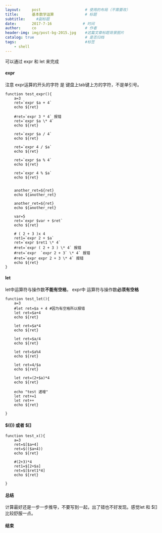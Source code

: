 ```yaml
---
layout:     post                    # 使用的布局（不需要改）
title:      基本数学运算              # 标题 
subtitle:     #副标题
date:       2017-7-16              # 时间
author:     co                      # 作者
header-img: img/post-bg-2015.jpg    #这篇文章标题背景图片
catalog: true                       # 是否归档
tags:                               #标签
    - shell
---
```


可以通过 expr 和 let 来完成
#### expr
注意 expr运算的开头的字符 是 键盘上tab键上方的字符，不是单引号。

```
function test_expr(){
    a=3
    ret=`expr $a + 4`
    echo ${ret}

    #ret=`expr 3 * 4` 报错
    ret=`expr $a \* 4`
    echo ${ret}

    ret=`expr $a / 4`
    echo ${ret}

    ret=`expr 4 / $a`
    echo ${ret}

    ret=`expr $a % 4`
    echo ${ret}
    
    ret=`expr 4 % $a`
    echo ${ret}


    another_ret=${ret}
    echo ${another_ret}

    another_ret=${ret}
    echo ${another_ret}

    var=5
    ret=`expr $var + $ret`
    echo ${ret}

    # ( 2 + 3 )x 4
    ret1=`expr 2 + $a`
    ret=`expr $ret1 \* 4`
    #ret=`expr ( 2 + 3 ) \* 4` 报错
    #ret=`expr  `expr 2 + 3` \* 4` 报错
    #ret=`expr expr 2 + 3 \* 4` 报错
    echo ${ret}
}

```
#### let
let中运算符与操作数**不能有空格**， expr中 运算符与操作数**必须有空格**
```
function test_let(){
    a=3
    #let ret=$a + 4 #因为有空格所以报错
    let ret=$a+4
    echo ${ret}

    let ret=$a*4
    echo ${ret}

    let ret=$a/4
    echo ${ret}

    let ret=$a%4
    echo ${ret}

    let ret=4/$a
    echo ${ret}

    let ret=(2+$a)*4
    echo ${ret}

    echo "test 递增"
    let ret+=1
    let ret++
    echo ${ret}
    
}
```
#### $(()) 或者 $[]
```
function test_x(){
    a=3
    ret=$[$a+4]
    ret=$(($a+4))
    echo ${ret} 

    #(2+3)*4
    ret1=$[2+$a]
    ret=$[$ret1*4]
    echo ${ret} 
    
}
```

#### 总结
计算最好还是一步一步推导，不要写到一起，出了错也不好发现。感觉let 和 $[]比较舒服一点。
#### 结束


